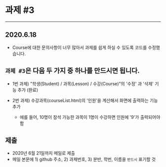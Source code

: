 # 과제 #3
-----

## 2020.6.18
* Course에 대한 문의사항이 너무 많아서 과제를 쉽게 하실 수 있도록 코드를 수정했습니다.

## `과제 #3`은 다음 두 가지 중 하나를 만드시면 됩니다.

* 1번 과제) "학생(Student) / 과목(Lesson) / 수강(Course)"의 '수정' 과 '삭제' 기능 추가 (완료)

* 2번 과제) 수강과목(courseList.html)의 '인원'을 계산해서 화면에 출력하는 기능 추가
  * 에를 들어, 10명이 참석 가능한 과목이 1명이 수강하면 인원에 '9'가 출력되어야 함

## 제출
* 2020년 6월 21일까지 메일로 제출
* 메일 본문에 1) github 주소, 2) 과제번호, 3) 분반, 학번, 이름을 `반드시` 표기할 것
